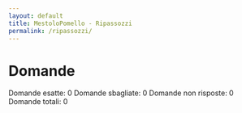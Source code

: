 ```yaml
---
layout: default
title: MestoloPomello - Ripassozzi
permalink: /ripassozzi/
---
```


<link rel="stylesheet" href="{{ './assets/css/default.css' | relative_url }}">
<link rel="stylesheet" href="{{ './assets/css/ripassozzi.css' | relative_url }}">
<meta name="viewport" content="width=device-width, initial-scale=1">
<h1>Domande</h1>
<div id="questions"></div>
<div class="footer-bar">
    <span>Domande esatte: <span id="correct-answers">0</span></span>
    <span>Domande sbagliate: <span id="incorrect-answers">0</span></span>
    <span>Domande non risposte: <span id="unanswered-questions">0</span></span>
    <span>Domande totali: <span id="total-questions">0</span></span>
</div>
<script src="{{ './assets/scripts/questions/is4.js' | relative_url }}"></script>
<script src="{{ './assets/scripts/ripassozzi.js' | relative_url }}"></script>